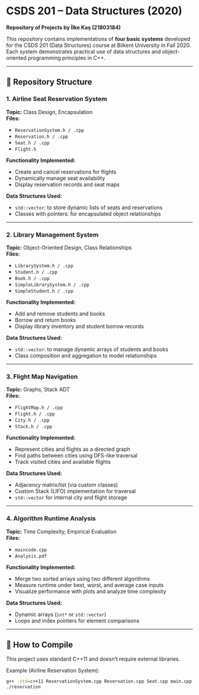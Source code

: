 # CSDS 201 – Data Structures (2020)  
**Repository of Projects by İlke Kaş (21803184)**

This repository contains implementations of **four basic systems** developed for the CSDS 201 (Data Structures) course at Bilkent University in Fall 2020. Each system demonstrates practical use of data structures and object-oriented programming principles in C++.

---

## 📁 Repository Structure

### 1. **Airline Seat Reservation System**
**Topic:** Class Design, Encapsulation  
**Files:**  
- `ReservationSystem.h / .cpp`  
- `Reservation.h / .cpp`  
- `Seat.h / .cpp`  
- `Flight.h`

**Functionality Implemented:**
- Create and cancel reservations for flights
- Dynamically manage seat availability
- Display reservation records and seat maps

**Data Structures Used:**
- `std::vector`: to store dynamic lists of seats and reservations
- Classes with pointers: for encapsulated object relationships

---

### 2. **Library Management System**
**Topic:** Object-Oriented Design, Class Relationships  
**Files:**  
- `LibrarySystem.h / .cpp`  
- `Student.h / .cpp`  
- `Book.h / .cpp`  
- `SimpleLibrarySystem.h / .cpp`  
- `SimpleStudent.h / .cpp`

**Functionality Implemented:**
- Add and remove students and books
- Borrow and return books
- Display library inventory and student borrow records

**Data Structures Used:**
- `std::vector`: to manage dynamic arrays of students and books
- Class composition and aggregation to model relationships

---

### 3. **Flight Map Navigation**
**Topic:** Graphs, Stack ADT  
**Files:**  
- `FlightMap.h / .cpp`  
- `Flight.h / .cpp`  
- `City.h / .cpp`  
- `Stack.h / .cpp`

**Functionality Implemented:**
- Represent cities and flights as a directed graph
- Find paths between cities using DFS-like traversal
- Track visited cities and available flights

**Data Structures Used:**
- Adjacency matrix/list (via custom classes)
- Custom Stack (LIFO) implementation for traversal
- `std::vector` for internal city and flight storage

---

### 4. **Algorithm Runtime Analysis**
**Topic:** Time Complexity, Empirical Evaluation  
**Files:**  
- `maincode.cpp`  
- `Analysis.pdf`

**Functionality Implemented:**
- Merge two sorted arrays using two different algorithms
- Measure runtime under best, worst, and average case inputs
- Visualize performance with plots and analyze time complexity

**Data Structures Used:**
- Dynamic arrays (`int*` or `std::vector`)
- Loops and index pointers for element comparisons

---

## 🧪 How to Compile

This project uses standard C++11 and doesn’t require external libraries.

Example (Airline Reservation System):

```bash
g++ -std=c++11 ReservationSystem.cpp Reservation.cpp Seat.cpp main.cpp -o reservation
./reservation
